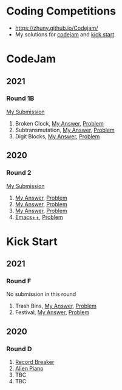 # Coding Competitions
* https://zhuny.github.io/Codejam/
* My solutions for [codejam](https://codingcompetitions.withgoogle.com/codejam) and [kick start](https://codingcompetitions.withgoogle.com/kickstart).

# CodeJam

## 2021
### Round 1B
[My Submission](https://codingcompetitions.withgoogle.com/codejam/submissions/0000000000435baf/emh1bnk)
1. Broken Clock, [My Answer](BrokenClock), [Problem](https://codingcompetitions.withgoogle.com/codejam/round/0000000000435baf/00000000007ae694)
1. Subtransmutation, [My Answer](Subtransmutation), [Problem](https://codingcompetitions.withgoogle.com/codejam/round/0000000000435baf/00000000007ae4aa)
1. Digit Blocks, [My Answer](DigitBlocks), [Problem](https://codingcompetitions.withgoogle.com/codejam/round/0000000000435baf/00000000007ae37b)

## 2020
### Round 2
[My Submission](https://codingcompetitions.withgoogle.com/codejam/submissions/000000000019ffb9/emh1bnk)
1. [My Answer](IncrementalHouseOfPancakes), [Problem](https://codingcompetitions.withgoogle.com/codejam/round/000000000019ffb9/00000000003384ea)
1. [My Answer](SecurityUpdate), [Problem](https://codingcompetitions.withgoogle.com/codejam/round/000000000019ffb9/000000000033871f)
1. [My Answer](WormholeInOne), [Problem](https://codingcompetitions.withgoogle.com/codejam/round/000000000019ffb9/00000000003386d0)
1. [Emacs++](EmacsPP), [Problem](https://codingcompetitions.withgoogle.com/codejam/round/000000000019ffb9/000000000033893b)

# Kick Start

## 2021
### Round F
No submission in this round
1. Trash Bins, [My Answer](solution/A/AX/TrashBins), [Problem](https://codingcompetitions.withgoogle.com/kickstart/round/0000000000435bae/0000000000887c32)
1. Festival, [My Answer](solution/F/FD/Festival), [Problem](https://codingcompetitions.withgoogle.com/kickstart/round/0000000000435bae/0000000000887dba)

## 2020
### Round D
1. [Record Breaker](RecordBreaker)
1. [Alien Piano](AlienPiano)
1. TBC
1. TBC
